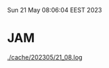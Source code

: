 Sun 21 May 08:06:04 EEST 2023
# JAM
<a href='./cache/202305/21_08.log'>./cache/202305/21_08.log</a>
